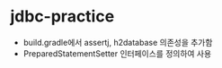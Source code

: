 # jdbc-practice
* build.gradle에서 assertj, h2database 의존성을 추가함
* PreparedStatementSetter 인터페이스를 정의하여 사용
